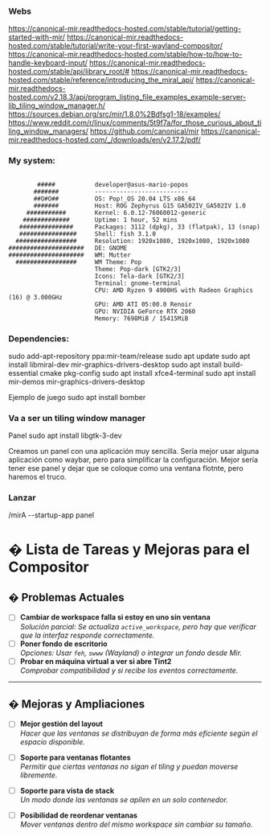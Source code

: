 ### Webs

https://canonical-mir.readthedocs-hosted.com/stable/tutorial/getting-started-with-mir/
https://canonical-mir.readthedocs-hosted.com/stable/tutorial/write-your-first-wayland-compositor/
https://canonical-mir.readthedocs-hosted.com/stable/how-to/how-to-handle-keyboard-input/
https://canonical-mir.readthedocs-hosted.com/stable/api/library_root/#
https://canonical-mir.readthedocs-hosted.com/stable/reference/introducing_the_miral_api/
https://canonical-mir.readthedocs-hosted.com/v2.18.3/api/program_listing_file_examples_example-server-lib_tiling_window_manager.h/
https://sources.debian.org/src/mir/1.8.0%2Bdfsg1-18/examples/
https://www.reddit.com/r/linux/comments/5t9f7a/for_those_curious_about_tiling_window_managers/
https://github.com/canonical/mir
https://canonical-mir.readthedocs-hosted.com/_/downloads/en/v2.17.2/pdf/

### My system:
```

        #####           developer@asus-mario-popos 
       #######          -------------------------- 
       ##O#O##          OS: Pop!_OS 20.04 LTS x86_64 
       #######          Host: ROG Zephyrus G15 GA502IV_GA502IV 1.0 
     ###########        Kernel: 6.0.12-76060012-generic 
    #############       Uptime: 1 hour, 52 mins 
   ###############      Packages: 3112 (dpkg), 33 (flatpak), 13 (snap) 
   ################     Shell: fish 3.1.0 
  #################     Resolution: 1920x1080, 1920x1080, 1920x1080 
#####################   DE: GNOME 
#####################   WM: Mutter 
  #################     WM Theme: Pop 
                        Theme: Pop-dark [GTK2/3] 
                        Icons: Tela-dark [GTK2/3] 
                        Terminal: gnome-terminal 
                        CPU: AMD Ryzen 9 4900HS with Radeon Graphics (16) @ 3.000GHz 
                        GPU: AMD ATI 05:00.0 Renoir 
                        GPU: NVIDIA GeForce RTX 2060 
                        Memory: 7698MiB / 15415MiB 

```                                   


### Dependencies:

sudo add-apt-repository ppa:mir-team/release
sudo apt update
sudo apt install libmiral-dev mir-graphics-drivers-desktop
sudo apt install build-essential cmake pkg-config
sudo apt install xfce4-terminal
sudo apt install mir-demos mir-graphics-drivers-desktop

Ejemplo de juego
sudo apt install bomber





### Va a ser un tiling window manager
Panel
sudo apt install libgtk-3-dev

Creamos un panel con una aplicación muy sencilla.
Sería mejor usar alguna aplicación como waybar, pero para simplificar la configuración. Mejor sería tener ese panel y dejar que se coloque como una ventana flotnte, pero haremos el truco.

### Lanzar
/mirA --startup-app panel


# **� Lista de Tareas y Mejoras para el Compositor**

## **� Problemas Actuales**
- [ ] **Cambiar de workspace falla si estoy en uno sin ventana**  
  _Solución parcial: Se actualiza `active_workspace`, pero hay que verificar que la interfaz responde correctamente._
- [ ] **Poner fondo de escritorio**  
  _Opciones: Usar `feh`, `swww` (Wayland) o integrar un fondo desde Mir._
- [ ] **Probar en máquina virtual a ver si abre Tint2**  
  _Comprobar compatibilidad y si recibe los eventos correctamente._

---

## **� Mejoras y Ampliaciones**
- [ ] **Mejor gestión del layout**  
  _Hacer que las ventanas se distribuyan de forma más eficiente según el espacio disponible._
- [ ] **Soporte para ventanas flotantes**  
  _Permitir que ciertas ventanas no sigan el tiling y puedan moverse libremente._
- [ ] **Soporte para vista de stack**  
  _Un modo donde las ventanas se apilen en un solo contenedor._
- [ ] **Posibilidad de reordenar ventanas**  
  _Mover ventanas dentro del mismo workspace sin cambiar su tamaño._

